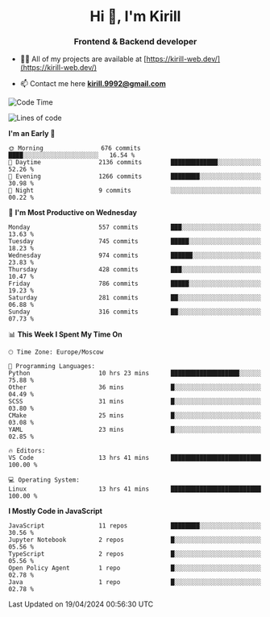 <h1 align="center">Hi 👋, I'm Kirill</h1>
<h3 align="center">Frontend & Backend developer</h3>

- 👨‍💻 All of my projects are available at [https://kirill-web.dev/](https://kirill-web.dev/)

- 📫 Contact me here **kirill.9992@gmail.com**











<!--START_SECTION:waka-->
![Code Time](http://img.shields.io/badge/Code%20Time-1%2C746%20hrs%2019%20mins-blue)

![Lines of code](https://img.shields.io/badge/From%20Hello%20World%20I%27ve%20Written-4.4%20million%20lines%20of%20code-blue)

**I'm an Early 🐤** 

```text
🌞 Morning                676 commits         ████░░░░░░░░░░░░░░░░░░░░░   16.54 % 
🌆 Daytime                2136 commits        █████████████░░░░░░░░░░░░   52.26 % 
🌃 Evening                1266 commits        ████████░░░░░░░░░░░░░░░░░   30.98 % 
🌙 Night                  9 commits           ░░░░░░░░░░░░░░░░░░░░░░░░░   00.22 % 
```
📅 **I'm Most Productive on Wednesday** 

```text
Monday                   557 commits         ███░░░░░░░░░░░░░░░░░░░░░░   13.63 % 
Tuesday                  745 commits         █████░░░░░░░░░░░░░░░░░░░░   18.23 % 
Wednesday                974 commits         ██████░░░░░░░░░░░░░░░░░░░   23.83 % 
Thursday                 428 commits         ███░░░░░░░░░░░░░░░░░░░░░░   10.47 % 
Friday                   786 commits         █████░░░░░░░░░░░░░░░░░░░░   19.23 % 
Saturday                 281 commits         ██░░░░░░░░░░░░░░░░░░░░░░░   06.88 % 
Sunday                   316 commits         ██░░░░░░░░░░░░░░░░░░░░░░░   07.73 % 
```


📊 **This Week I Spent My Time On** 

```text
🕑︎ Time Zone: Europe/Moscow

💬 Programming Languages: 
Python                   10 hrs 23 mins      ███████████████████░░░░░░   75.88 % 
Other                    36 mins             █░░░░░░░░░░░░░░░░░░░░░░░░   04.49 % 
SCSS                     31 mins             █░░░░░░░░░░░░░░░░░░░░░░░░   03.80 % 
CMake                    25 mins             █░░░░░░░░░░░░░░░░░░░░░░░░   03.08 % 
YAML                     23 mins             █░░░░░░░░░░░░░░░░░░░░░░░░   02.85 % 

🔥 Editors: 
VS Code                  13 hrs 41 mins      █████████████████████████   100.00 % 

💻 Operating System: 
Linux                    13 hrs 41 mins      █████████████████████████   100.00 % 
```

**I Mostly Code in JavaScript** 

```text
JavaScript               11 repos            ████████░░░░░░░░░░░░░░░░░   30.56 % 
Jupyter Notebook         2 repos             █░░░░░░░░░░░░░░░░░░░░░░░░   05.56 % 
TypeScript               2 repos             █░░░░░░░░░░░░░░░░░░░░░░░░   05.56 % 
Open Policy Agent        1 repo              █░░░░░░░░░░░░░░░░░░░░░░░░   02.78 % 
Java                     1 repo              █░░░░░░░░░░░░░░░░░░░░░░░░   02.78 % 
```




 Last Updated on 19/04/2024 00:56:30 UTC
<!--END_SECTION:waka-->
